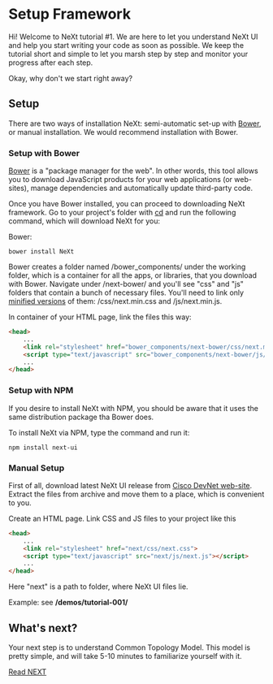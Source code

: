# Setup Framework
Hi! Welcome to NeXt tutorial #1. We are here to let you understand NeXt UI and help you start writing your code as soon as possible. We keep the tutorial short and simple to let you marsh step by step and monitor your progress after each step.

Okay, why don't we start right away?

## Setup
There are two ways of installation NeXt: semi-automatic set-up with [Bower](http://bower.io/), or manual installation. We would recommend installation with Bower.

### Setup with Bower
[Bower](http://bower.io/) is a "package manager for the web". In other words, this tool allows you to download JavaScript products for your web applications (or web-sites), manage dependencies and automatically update third-party code. 

Once you have Bower installed, you can proceed to downloading NeXt framework. Go to your project's folder with [cd](https://en.wikipedia.org/wiki/Cd_(command)) and run the following command, which will download NeXt for you:

Bower:

```
bower install NeXt
```

Bower creates a folder named /bower_components/ under the working folder, which is a container for all the apps, or libraries, that you download with Bower. Navigate under /next-bower/ and you'll see "css" and "js" folders that contain a bunch of necessary files. You'll need to link only [minified versions](https://en.wikipedia.org/wiki/Minification_(programming)) of them: /css/next.min.css and /js/next.min.js.

In <head> container of your HTML page, link the files this way:

```HTML
<head>
    ...
    <link rel="stylesheet" href="bower_components/next-bower/css/next.min.css">
    <script type="text/javascript" src="bower_components/next-bower/js/next.min.js"></script>
    ...
</head>
```

### Setup with NPM
If you desire to install NeXt with NPM, you should be aware that it uses the same distribution package tha Bower does.

To install NeXt via NPM, type the command and run it:

```
npm install next-ui
```

### Manual Setup
First of all, download latest NeXt UI release from [Cisco DevNet web-site](https://developer.cisco.com/site/neXt/). Extract the files from archive and move them to a place, which is convenient to you. 

Create an HTML page. Link CSS and JS files to your project like this

```HTML
<head>
    ...
    <link rel="stylesheet" href="next/css/next.css">
    <script type="text/javascript" src="next/js/next.js"></script>
    ...
</head>
```

Here "next" is a path to folder, where NeXt UI files lie.

Example: see **/demos/tutorial-001/**

## What's next?
Your next step is to understand Common Topology Model. This model is pretty simple, and will take 5-10 minutes to familiarize yourself with it.

[Read NEXT](./tutorial-002.md)
